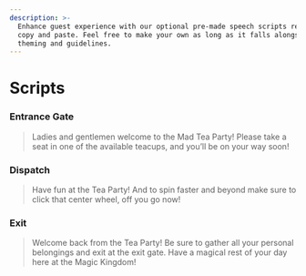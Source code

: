 ```yaml
---
description: >-
  Enhance guest experience with our optional pre-made speech scripts ready for
  copy and paste. Feel free to make your own as long as it falls alongside the
  theming and guidelines.
---
```


# Scripts

### Entrance Gate

> Ladies and gentlemen welcome to the Mad Tea Party! Please take a seat in one of the available teacups, and you’ll be on your way soon!

### Dispatch

> Have fun at the Tea Party! And to spin faster and beyond make sure to click that center wheel, off you go now!

### Exit

> Welcome back from the Tea Party! Be sure to gather all your personal belongings and exit at the exit gate. Have a magical rest of your day here at the Magic Kingdom!
